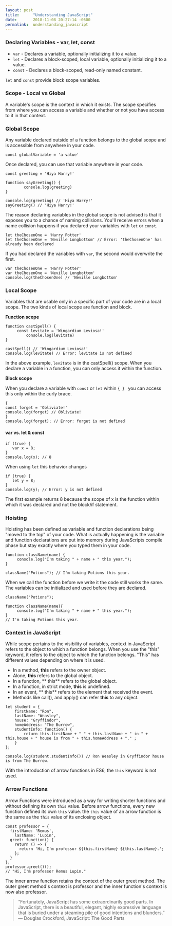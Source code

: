 ```yaml
---
layout: post
title:      "Understanding JavaScript"
date:       2018-11-08 20:27:14 -0500
permalink:  understanding_javascript
---
```


### Declaring Variables - var, let, const
* `var` - Declares a variable, optionally initializing it to a value.
* `let` - Declares a block-scoped, local variable, optionally initializing it to a value.
* `const` - Declares a block-scoped, read-only named constant.

`let` and `const` provide block scope variables.

### Scope - Local vs Global
A variable's scope is the context in which it exists. The scope specifies from where you can access a variable and whether or not you have access to it in that context. 

### **Global Scope**
Any variable declared outside of a function belongs to the global scope and is accessible from anywhere in your code. 

```const globalVariable = 'a value'```

Once declared, you can use that variable anywhere in your code.

```
const greeting = 'Hiya Harry!'

function sayGreeting() {
        console.log(greeting)
}
			
console.log(greeting) // 'Hiya Harry!'
sayGreeting() // 'Hiya Harry!'
``` 

The reason declaring variables in the global scope is not advised is that it exposes you to a chance of naming collisions. You'll receive errors when a name collision happens if you declared your variables with ```let``` or ```const```.

```
let theChosenOne = 'Harry Potter'
let theChosenOne = 'Neville Longbottom' // Error: 'theChosenOne' has already been declared
```

If you had declared the variables with `var`, the second would overwrite the first.

```
var theChosenOne = 'Harry Potter'
var theChosenOne = 'Neville Longbottom'
console.log(theChosenOne) // 'Neville Longbottom'
```


### **Local Scope**
Variables that are usable only in a specific part of your code are in a local scope. The two kinds of local scope are function and block.

**Function scope**

```
function castSpell() {
     const levitate = 'Wingardium Leviosa!'
		 console.log(levitate)
}

castSpell() // 'Wingardium Leviosa!'
console.log(levitate) // Error: levitate is not defined
```

In the above example, `levitate` is in the castSpell() scope. When you declare a variable in a function, you can only access it within the function.

**Block scope**

When you declare a variable with `const` or `let` within `{ } ` you can access this only within the curly brace.

```
{
const forget = 'Obliviate!'
console.log(forget) // Obliviate!
}
console.log(forget); // Error: forget is not defined
```

#### var vs. let & const

```
if (true) {
   var x = 8;
}
console.log(x); // 8
```

When using `let` this behavior changes

```
if (true) {
   let y = 8;
}
console.log(y); // Error: y is not defined
```

The first example returns 8 because the scope of x is the function within which it was declared and not the block/if statement.


### Hoisting

Hoisting has been defined as variable and function declarations being "moved to the top" of your code. What is actually happening is the variable and function declarations are put into memory during JavaScripts compile phase but stay exactly where you typed them in your code. 

```
function className(name) {
     console.log("I'm taking " + name + " this year.");
}

className("Potions"); // I'm taking Potions this year.
```

When we call the function before we write it the code still works the same. The variables can be initialized and used before they are declared.

```
className("Potions");

function className(name){
     console.log("I'm taking " + name + " this year.");
}
// I'm taking Potions this year.
```

### Context in JavaScript

While scope pertains to the visibility of variables, context in JavaScript refers to the object to which a function belongs. When you use the "this" keyword, it refers to the object to which the function belongs. "This" has different values depending on where it is used.

* In a method, **this** refers to the owner object.
* Alone, **this** refers to the global object.
* In a function, ** this** refers to the global object.
* In a function, in strict mode, **this** is undefined.
* In an event, ** this** refers to the element that received the event.
* Methods like call(), and apply() can refer **this** to any object.

```
let student = {
	firstName: "Ron",
	lastName: "Weasley",
	house: "Gryffindor",
	homeAddress: "The Burrow",
	studentInfo: function() {
		return this.firstName + " " + this.lastName + " in " + this.house + " house is from " + this.homeAddress + "." ;
    }
};

console.log(student.studentInfo()) // Ron Weasley in Gryffindor house is from The Burrow.
```

With the introduction of arrow functions in ES6, the `this` keyword is not used.

### Arrow Functions

Arrow Functions were introduced as a way for writing shorter functions and without defining its own `this` value. Before arrow functions, every new function defined its own `this` value.  the `this` value of an arrow function is the same as the `this` value of its enclosing object.

```
const professor = {
  firstName: 'Remus',
	lastName: 'Lupin',
  greet: function() {
    return () => {
      return 'Hi, I'm professor ${this.firstName} ${this.lastName}.';
    };
  }
};
professor.greet()();
// "Hi, I'm professor Remus Lupin."
```

The inner arrow function retains the context of the outer greet method. The outer greet method's context is professor and the inner function's context is now also professor.



> “Fortunately, JavaScript has some extraordinarily good parts. In JavaScript, there is a beautiful, elegant, highly expressive language that is buried under a steaming pile of good intentions and blunders.” 
― Douglas Crockford, JavaScript: The Good Parts











